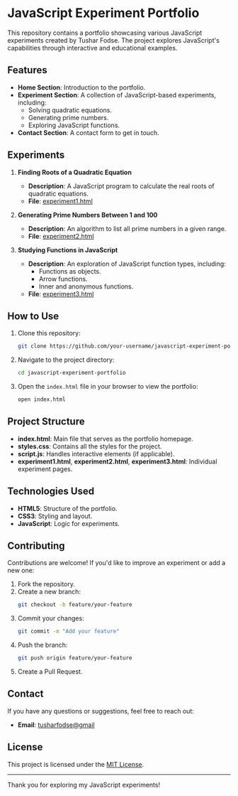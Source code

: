 # JavaScript Experiment Portfolio

This repository contains a portfolio showcasing various JavaScript experiments created by Tushar Fodse. The project explores JavaScript's capabilities through interactive and educational examples.

## Features

- **Home Section**: Introduction to the portfolio.
- **Experiment Section**: A collection of JavaScript-based experiments, including:
  - Solving quadratic equations.
  - Generating prime numbers.
  - Exploring JavaScript functions.
- **Contact Section**: A contact form to get in touch.

## Experiments

1. **Finding Roots of a Quadratic Equation**
   - **Description**: A JavaScript program to calculate the real roots of quadratic equations.
   - **File**: [experiment1.html](experiment1.html)

2. **Generating Prime Numbers Between 1 and 100**
   - **Description**: An algorithm to list all prime numbers in a given range.
   - **File**: [experiment2.html](experiment2.html)

3. **Studying Functions in JavaScript**
   - **Description**: An exploration of JavaScript function types, including:
     - Functions as objects.
     - Arrow functions.
     - Inner and anonymous functions.
   - **File**: [experiment3.html](experiment3.html)

## How to Use

1. Clone this repository:
   ```bash
   git clone https://github.com/your-username/javascript-experiment-portfolio.git
   ```

2. Navigate to the project directory:
   ```bash
   cd javascript-experiment-portfolio
   ```

3. Open the `index.html` file in your browser to view the portfolio:
   ```bash
   open index.html
   ```

## Project Structure

- **index.html**: Main file that serves as the portfolio homepage.
- **styles.css**: Contains all the styles for the project.
- **script.js**: Handles interactive elements (if applicable).
- **experiment1.html**, **experiment2.html**, **experiment3.html**: Individual experiment pages.

## Technologies Used

- **HTML5**: Structure of the portfolio.
- **CSS3**: Styling and layout.
- **JavaScript**: Logic for experiments.

## Contributing

Contributions are welcome! If you'd like to improve an experiment or add a new one:

1. Fork the repository.
2. Create a new branch:
   ```bash
   git checkout -b feature/your-feature
   ```
3. Commit your changes:
   ```bash
   git commit -m "Add your feature"
   ```
4. Push the branch:
   ```bash
   git push origin feature/your-feature
   ```
5. Create a Pull Request.

## Contact

If you have any questions or suggestions, feel free to reach out:

- **Email**: [tusharfodse@gmail](mailto:tusharfodse@gmail)

## License

This project is licensed under the [MIT License](LICENSE).

---

Thank you for exploring my JavaScript experiments!
